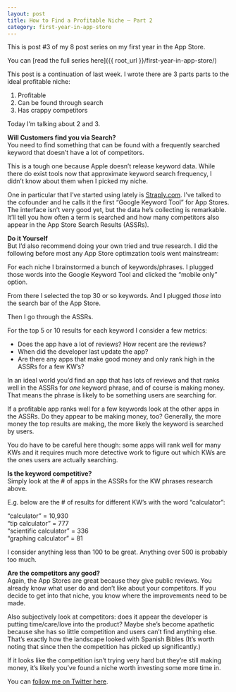 ```yaml
---
layout: post
title: How to Find a Profitable Niche – Part 2
category: first-year-in-app-store
---
```

This is post #3 of my 8 post series on my first year in the App Store.

You can [read the full series here]({{ root_url }}/first-year-in-app-store/)

This post is a continuation of last week. I wrote there are 3 parts parts to the ideal profitable niche:

1. Profitable 
2. Can be found through search 
3. Has crappy competitors

Today I’m talking about 2 and 3.

**Will Customers find you via Search?**  
You need to find something that can be found with a frequently searched keyword that doesn’t have a lot of competitors.

This is a tough one because Apple doesn’t release keyword data. While there do exist tools now that approximate keyword search frequency, I didn’t know about them when I picked my niche.

One in particular that I’ve started using lately is [Straply.com][3]. I’ve talked to the cofounder and he calls it the first “Google Keyword Tool” for App Stores. The interface isn’t very good yet, but the data he’s collecting is remarkable. It’ll tell you how often a term is searched and how many competitors also appear in the App Store Search Results (ASSRs).

**Do it Yourself**  
But I’d also recommend doing your own tried and true research. I did the following before most any App Store optimzation tools went mainstream:

For each niche I brainstormed a bunch of keywords/phrases. I plugged those words into the Google Keyword Tool and clicked the “mobile only” option.

From there I selected the top 30 or so keywords. And I plugged _those_ into the search bar of the App Store.

Then I go through the ASSRs.

For the top 5 or 10 results for each keyword I consider a few metrics:

  * Does the app have a lot of reviews? How recent are the reviews?
  * When did the developer last update the app?
  * Are there any apps that make good money and only rank high in the ASSRs for a few KW’s?

In an ideal world you’d find an app that has lots of reviews and that ranks well in the ASSRs for _one_ keyword phrase, and of course is making money. That means the phrase is likely to be something users are searching for.

If a profitable app ranks well for a few keywords look at the other apps in the ASSRs. Do they appear to be making money, too? Generally, the more money the top results are making, the more likely the keyword is searched by users.

You do have to be careful here though: some apps will rank well for many KWs and it requires much more detective work to figure out which KWs are the ones users are actually searching.

**Is the keyword competitive?**  
Simply look at the # of apps in the ASSRs for the KW phrases research above.

E.g. below are the # of results for different KW’s with the word “calculator”:

“calculator” = 10,930  
“tip calculator” = 777  
“scientific calculator” = 336  
“graphing calculator” = 81 

I consider anything less than 100 to be great. Anything over 500 is probably too much.

**Are the competitors any good?**  
Again, the App Stores are great because they give public reviews. You already know what user do and don’t like about your competitors. If you decide to get into that niche, you know where the improvements need to be made.

Also subjectively look at competitors: does it appear the developer is putting time/care/love into the product? Maybe she’s become apathetic because she has so little competition and users can’t find anything else. That’s exactly how the landscape looked with Spanish Bibles (It’s worth noting that since then the competition has picked up significantly.)

If it looks like the competition isn’t trying very hard but they’re still making money, it’s likely you’ve found a niche worth investing some more time in.

You can [follow me on Twitter here][4].

   [1]: http://www.trevormckendrick.com/my-first-year-in-the-app-store/
   [2]: http://www.trevormckendrick.com/how-to-choose-a-profitable-niche/
   [3]: http://www.straply.com/
   [4]: https://twitter.com/TrevMcKendrick
  
